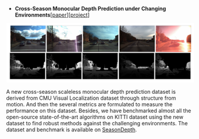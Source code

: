 - **Cross-Season Monocular Depth Prediction under Changing Environments**\[[paper](https://arxiv.org/abs/2011.04408)\]\[[project](https://seasondepth.github.io/)\]
<img src="../images/seasondepth.png" alt="seasondepth" />

A new cross-season scaleless monocular depth prediction dataset is derived from CMU Visual Localization dataset through structure from motion. And then the several metrics are formulated to measure the performance on this dataset. Besides, we have benchmarked almost all the open-source state-of-the-art algorithms on KITTI dataset using the new dataset to find robust methods against the challenging environments. The dataset and benchmark is available on [SeasonDepth](https://seasondepth.github.io/).
